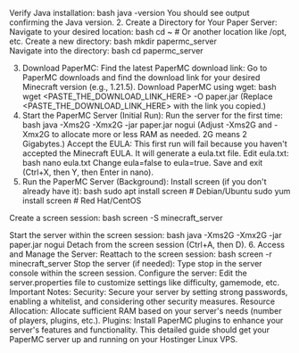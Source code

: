 Verify Java installation:
bash java -version
You should see output confirming the Java version. 
2. Create a Directory for Your Paper Server:
Navigate to your desired location:
bash cd ~ # Or another location like /opt, etc.
Create a new directory:
bash mkdir papermc_server  
Navigate into the directory:
bash cd papermc_server
 
3. Download PaperMC:
Find the latest PaperMC download link: Go to PaperMC downloads and find the download link for your desired Minecraft version (e.g., 1.21.5). 
Download PaperMC using wget:
bash wget <PASTE_THE_DOWNLOAD_LINK_HERE> -O paper.jar
(Replace <PASTE_THE_DOWNLOAD_LINK_HERE> with the link you copied.) 
4. Start the PaperMC Server (Initial Run):
Run the server for the first time:
bash java -Xms2G -Xmx2G -jar paper.jar nogui
(Adjust -Xms2G and -Xmx2G to allocate more or less RAM as needed. 2G means 2 Gigabytes.) 
Accept the EULA: This first run will fail because you haven't accepted the Minecraft EULA. It will generate a eula.txt file. 
Edit eula.txt:
bash nano eula.txt
Change eula=false to eula=true.
Save and exit (Ctrl+X, then Y, then Enter in nano). 
5. Run the PaperMC Server (Background):
Install screen (if you don't already have it):
bash sudo apt install screen # Debian/Ubuntu sudo yum install screen # Red Hat/CentOS
 
Create a screen session:
bash screen -S minecraft_server
 
Start the server within the screen session:
bash java -Xms2G -Xmx2G -jar paper.jar nogui
Detach from the screen session (Ctrl+A, then D). 
6. Access and Manage the Server:
Reattach to the screen session:
bash screen -r minecraft_server
Stop the server (if needed): Type stop in the server console within the screen session. 
Configure the server: Edit the server.properties file to customize settings like difficulty, gamemode, etc. 
Important Notes:
Security: Secure your server by setting strong passwords, enabling a whitelist, and considering other security measures. 
Resource Allocation: Allocate sufficient RAM based on your server's needs (number of players, plugins, etc.). 
Plugins: Install PaperMC plugins to enhance your server's features and functionality. 
This detailed guide should get your PaperMC server up and running on your Hostinger Linux VPS. 
